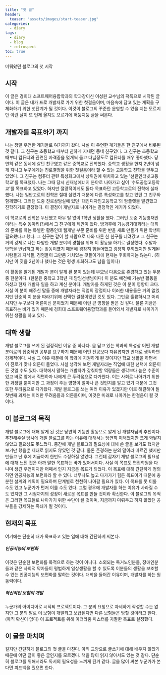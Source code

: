 ```yaml
---
title: "첫 글"
header:
  teaser: "assets/images/start-teaser.jpg"
categories:
  - diary
tags:
  - diary
  - blog
  - retrospect
toc: true
---
```


미뤄왔던 블로그의 첫 시작

## 시작
이 글은 경희대 소프트웨어융합학과의 학과장이신 이성원 교수님의 팩폭으로 시작된 글이다. 이 글은 내가 프로 개발자로 가기 위한 첫걸음이며, 마음속에 담고 있는 계획을 구체화하기 위한 첫단계가 될 것이다. 이것이 블로그의 꾸준한 운영할 수 있을 지는 모르지만 이런 날이 또 언제 올지도 모르기에 허둥지둥 글을 써본다.

## 개발자를 목표하기 까지
나는 정말 우연한 계기들로 여기까지 왔다. 사실 이 우연한 계기들은 한 친구에서 비롯된 것 같다. 그 친구는 초등학교 때부터 친하게 지내던 동네 친구였다. 그 친구는 초등학교 때부터 컴퓨터와 관련된 자격증을 몇개씩 들고 다닐정도로 컴퓨터를 매우 좋아했다. 당연히 같은 동네에 살던 친구였고 같은 중학교로 진학했다. 중학교 생활을 한지 2년이 넘게 지나고 누구에게는 진로결정을 위한 첫걸음이라 할 수 있는 고등학교 진학을 앞두고 있었다. 그 친구는 컴퓨터 관련 특성화고에서 상위권에 위치하고 있는 '선린인터넷고등학교'를 목표했다. 나는 그때 당시 신재생에너지 분야로 나아가고 싶어 '수도공업고등학교'를 목표하고 있었다. 하지만 절망적이게도 둘다 목표하던 고등학교로의 진학에 실패했다. 나는 일반고로의 진학은 절대 싫었기 때문에 다른 특성화고를 찾고 있던 그 친구와 함께했다. 그러던 도중 진로상담실에 있던 '대진디자인고등학교'의 팜플렛을 발견했고 진학하기로 결정했다. 이 결정이 개발자로 나아가는 결정적인 계기가 되었다.

이 학교로의 진학은 무난했고 아무 탈 없이 1학년 생활을 했다. 그러던 도중 기능영재반이라는 특수 동아리(?)에서 그 친구에게 제안이 왔다. 방과후에 기능경기대회라는 대회의 준비를 하는 특별한 활동인데 웹개발 부문 준비를 위한 반을 새로 만들기 위한 학생이 필요했다고 했다. 그 친구는 같이 할 사람으로 나와 다른 한 친구를 데려갔고 그 친구는 거의 강제로 나는 다양한 개발 분야의 경험을 위해 이 활동을 하기로 결정했다. 주말과 방학을 반납하고 하는 활동이였기 때문에 굉장히 힘들어했고 굉장히 후회했지만 알게된 사람들과 지식들, 경험들이 그만큼 가치있는 것들이기에 현재는 후회하지는 않는다. (하지만 이 짓을 2년이나 했다는 것은 평생 후회하고도 남을 일이다)

이 활동을 알게된 개발자 분이 알게 된 분이 있는데 부모님 다음으로 존경하고 있는 두분 중 한분이다. (한분은 중학교 3학년 때 담임선생님이다) 이 분도 예전에 기능반 활동을 하셨고 현재 개발자 일을 하고 계신 분이다. 개발자를 하게된 것은 이 분이 영향이 크다. 사실 이 분이 해주신 말들 중에 개발자라는 직업의 장점이나 이러한 내용들은 거의 없었지만 단순히 이 분을 따라기위해 선택한 결정이었던 것도 있다. 그만큼 훌륭하시고 어리시지만 누구보다 어른이신 분이었기 때문에 이런 큰 영향을 받은 것 같다. 물론 지금은 목표하는 바가 있기 때문에 경희대 소프트웨어융합학과를 들어와서 개발자로 나아가기 위한 생활을 하고 있다.

## 대학 생활
개발 블로그를 쓰게 된 결정적인 이유 중 하나다. 몸 담고 있는 학과의 특성상 어떤 개발 분야로의 집중적인 공부를 요구하기 때문에 어떤 전공보다 자유롭지만 반대로 생각하면 강제적이다. 사실 그 이유 때문에 이 학과에 지원하게 된 것이지만 학교 생활을 하면서 이 진로가 맞나 의문이 들었다. 사실 생각해 보면 개발자라는 직업에 대한 선택에 의문이 든 것일 수도 있다. 대학에서 말하는 개발자가 갖춰야할 역량들은 생각보다 높은 수준이었고 바로 앞에서 직면하자 나에게 큰 두려움으로 다가왔다. 이는 사회로 나아가기 위한 한 과정일 뿐이지만 그 과정이 주는 영향이 얼마나 큰 것인지를 알고 있기 때문에 그것 또한 두려움으로 다가왔다. 개발 블로그를 쓰는 여러 이유가 있겠지만 이로 해결해야 될 첫번째 과제는 이러한 두려움들과 의문들이며, 이것은 미래로 나아가는 한걸음이 될 것이다.

## 이 블로그의 목적
개발 블로그에 대해 알게 된 것은 당연히 기능반 활동으로 알게 된 개발자님의 추천이다. 추천해주실 당시에 개발 블로그를 하는 이유에 대해서는 당연히 이해했지만 크게 와닿지 않았고 필요성도 못느꼈다. 중간에 개발 블로그의 필요성에 대해 쓴 글을 보기도 했지만 보기만 했을뿐 제대로 읽지도 않았던 것 같다. 물론 존경하는 분의 말이라 따르긴 했지만 만들고 난 후에 지금까지 한번도 수정하질 않았다. 그런데 갑자기 개발 블로그의 필요성에 대해 느낀 것은 아까 말한 목표하는 바가 있어서이다. 사실 이 목표도 면접학원을 다니며 생긴 우연이지만 어째서 인지 지금은 목표가 되었다. 이 목표에 대해 간단하게 정의하면 인공지능의 보편화라 할 수 있다. 너무나도 높고 다가가기 힘든 목표이기 때문에 충분한 설계와 계획이 필요하며 단계별로 천천히 나아갈 필요가 있다. 이 목표를 못 이룰 수도 있고 누군가가 먼저 이룰 수도 있다. 그럴 경우에 개발자를 하는 이유가 사라질 수도 있지만 그 시점까지의 성장이 새로운 목표를 만들 것이라 확신한다. 이 블로그의 목적은 그러한 목표들로 나아가기 위한 수단이 될 것이며, 지금까지 미뤄두고 하지 않았던 공부들을 강제하는 족쇄가 될 것이다.

## 현재의 목표
여기에는 단순히 내가 목표하고 있는 일에 대해 간단하게 써본다.

##### 인공지능의 보편화
이것은 단순한 보편화를 목적으로 하는 것이 아니다. 소외되는 독거노인분들, 장애인분들과 같은 사회적 약자들이 평범하게 일상생활을 할 수 있도록 이분들의 생활을 보조할 수 있는 인공지능의 보편화를 말하는 것이다. 대학을 들어간 이유이며, 개발자를 하는 원동력이다.

##### 혁신적인 보험의 개발
누군가의 아이디어로 시작되 프로젝트이다. 그 분의 요청으로 자세하게 작성할 수는 없지만 그 분의 말로 이 보험이 개발되고 보급된다면 다른 보험들은 망할 것이라고 한다. (아직 확신이 없다) 이 프로젝트를 위해 이더라움 마스터를 자잘한 목표로 설정했다.

## 이 글을 마치며
길지만 간단하게 블로그의 첫 글을 마친다. 아직 교양으로 글쓰기에 대해 배우지 않았기 때문에 어떤 글이 좋은 글인지를 모르겠다. 책을 많이 읽지 않아서도 있는 것 같다. 단순히 블로그를 위해서라도 독서의 필요성을 느끼게 된거 같다. 글을 많이 써본 누군가가 본다면 피드백을 줬으면 한다.